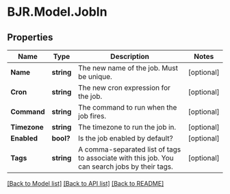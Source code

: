 # BJR.Model.JobIn
## Properties

Name | Type | Description | Notes
------------ | ------------- | ------------- | -------------
**Name** | **string** | The new name of the job. Must be unique. | [optional] 
**Cron** | **string** | The new cron expression for the job. | [optional] 
**Command** | **string** | The command to run when the job fires. | [optional] 
**Timezone** | **string** | The timezone to run the job in. | [optional] 
**Enabled** | **bool?** | Is the job enabled by default? | [optional] 
**Tags** | **string** | A comma-separated list of tags to associate with this job. You can search jobs by their tags. | [optional] 

[[Back to Model list]](../README.md#documentation-for-models) [[Back to API list]](../README.md#documentation-for-api-endpoints) [[Back to README]](../README.md)

